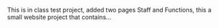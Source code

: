 This is in class test project, added two pages Staff and Functions, 
this a small website project that contains...
